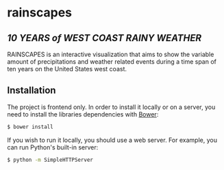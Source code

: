 rainscapes
==========

*10 YEARS of WEST COAST RAINY WEATHER*
------------------------------------

RAINSCAPES is an interactive visualization that aims to show the variable amount of precipitations and weather related events during a time span of ten years on the United States west coast.

Installation
-------------
The project is frontend only. In order to install it locally or on a server, you need to install the libraries dependencies with [Bower](http://bower.io/):

```sh
$ bower install
```

If you wish to run it locally, you should use a web server. For example, you can run Python's built-in server:

```sh
$ python -m SimpleHTTPServer
```


